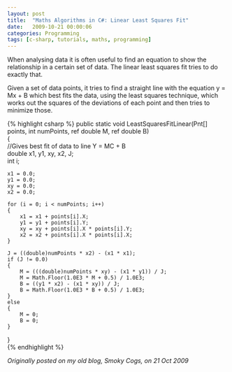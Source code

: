 ```yaml
---
layout: post
title:  "Maths Algorithms in C#: Linear Least Squares Fit"
date:   2009-10-21 00:00:06
categories: Programming
tags: [c-sharp, tutorials, maths, programming]
---
```


When analysing data it is often useful to find an equation to show the relationship in a certain set of data. The linear least squares fit tries to do exactly that.

Given a set of data points, it tries to find a straight line with the equation y = Mx + B which best fits the data, using the least squares technique, which works out the squares of the deviations of each point and then tries to minimize those.

{% highlight csharp %}
public static void LeastSquaresFitLinear(Pnt[] points, int numPoints, ref double M, ref double B)  
{  
    //Gives best fit of data to line Y = MC + B  
    double x1, y1, xy, x2, J;  
    int i;  
  
    x1 = 0.0;  
    y1 = 0.0;  
    xy = 0.0;  
    x2 = 0.0;  
  
    for (i = 0; i < numPoints; i++)  
    {  
        x1 = x1 + points[i].X;  
        y1 = y1 + points[i].Y;  
        xy = xy + points[i].X * points[i].Y;  
        x2 = x2 + points[i].X * points[i].X;  
    }  
  
    J = ((double)numPoints * x2) - (x1 * x1);  
    if (J != 0.0)  
    {  
        M = (((double)numPoints * xy) - (x1 * y1)) / J;  
        M = Math.Floor(1.0E3 * M + 0.5) / 1.0E3;  
        B = ((y1 * x2) - (x1 * xy)) / J;  
        B = Math.Floor(1.0E3 * B + 0.5) / 1.0E3;  
    }  
    else  
    {  
        M = 0;  
        B = 0;  
    }  
}  
{% endhighlight %}

_Originally posted on my old blog, Smoky Cogs, on 21 Oct 2009_